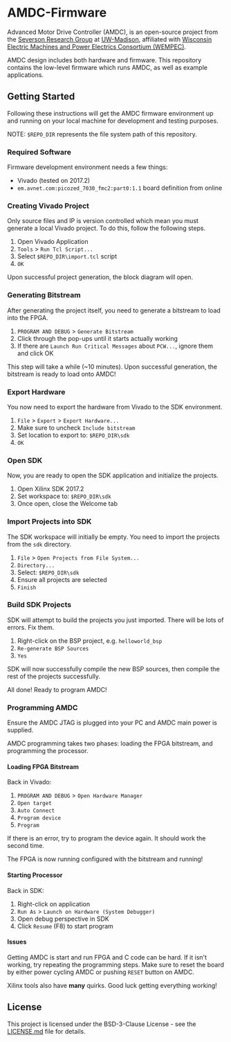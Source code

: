 # AMDC-Firmware

Advanced Motor Drive Controller (AMDC), is an open-source project from the [Severson Research Group](https://severson.wempec.wisc.edu/) at [UW-Madison](http://www.engr.wisc.edu/department/electrical-computer-engineering/), affiliated with [Wisconsin Electric Machines and Power Electrics Consortium (WEMPEC)](https://wempec.wisc.edu/).

AMDC design includes both hardware and firmware. This repository contains the low-level firmware which runs AMDC, as well as example applications.

## Getting Started

Following these instructions will get the AMDC firmware environment up and running on your local machine for development and testing purposes.

NOTE: `$REPO_DIR` represents the file system path of this repository.

### Required Software

Firmware development environment needs a few things:

- Vivado (tested on 2017.2)
- `em.avnet.com:picozed_7030_fmc2:part0:1.1` board definition from online

### Creating Vivado Project

Only source files and IP is version controlled which mean you must generate a local Vivado project. To do this, follow the following steps.

1. Open Vivado Application
2. `Tools` > `Run Tcl Script...`
3. Select `$REPO_DIR\import.tcl` script
4. `OK`

Upon successful project generation, the block diagram will open.

### Generating Bitstream

After generating the project itself, you need to generate a bitstream to load into the FPGA.

1. `PROGRAM AND DEBUG` > `Generate Bitstream`
2. Click through the pop-ups until it starts actually working
3. If there are `Launch Run Critical Messages` about `PCW...`, ignore them and click OK

This step will take a while (~10 minutes). Upon successful generation, the bitstream is ready to load onto AMDC!

### Export Hardware

You now need to export the hardware from Vivado to the SDK environment.

1. `File` > `Export` > `Export Hardware...`
2. Make sure to uncheck `Include bitstream`
3. Set location to export to: `$REPO_DIR\sdk`
4. `OK`

### Open SDK

Now, you are ready to open the SDK application and initialize the projects.

1. Open Xilinx SDK 2017.2
2. Set workspace to: `$REPO_DIR\sdk`
3. Once open, close the Welcome tab

### Import Projects into SDK

The SDK workspace will initially be empty. You need to import the projects from the `sdk` directory.

1. `File` > `Open Projects from File System...`
2. `Directory...`
3. Select: `$REPO_DIR\sdk`
4. Ensure all projects are selected
5. `Finish`

### Build SDK Projects

SDK will attempt to build the projects you just imported. There will be lots of errors. Fix them.

1. Right-click on the BSP project, e.g. `helloworld_bsp`
2. `Re-generate BSP Sources`
3. `Yes`

SDK will now successfully compile the new BSP sources, then compile the rest of the projects successfully.

All done! Ready to program AMDC!


### Programming AMDC

Ensure the AMDC JTAG is plugged into your PC and AMDC main power is supplied.

AMDC programming takes two phases: loading the FPGA bitstream, and programming the processor.

#### Loading FPGA Bitstream

Back in Vivado:

1. `PROGRAM AND DEBUG` > `Open Hardware Manager`
2. `Open target`
3. `Auto Connect`
4. `Program device`
5. `Program`

If there is an error, try to program the device again. It should work the second time.

The FPGA is now running configured with the bitstream and running!

#### Starting Processor

Back in SDK:

1. Right-click on application
2. `Run As` > `Launch on Hardware (System Debugger)`
3. Open debug perspective in SDK
4. Click `Resume` (F8) to start program


#### Issues

Getting AMDC is start and run FPGA and C code can be hard. If it isn't working, try repeating the programming steps. Make sure to reset the board by either power cycling AMDC or pushing `RESET` button on AMDC.

Xilinx tools also have **many** quirks. Good luck getting everything working!


## License

This project is licensed under the BSD-3-Clause License - see the [LICENSE.md](LICENSE.md) file for details.
